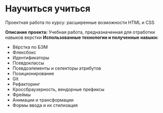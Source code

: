 # Научиться учиться #
Проектная работа по курсу: расширенные возможности HTML и CSS

**Описание проекта:**
Учебная работа, предназначенная для отработки навыков верстки
**Использованные технологии и полученные навыки:**
* Вёрстка по БЭМ
* Флексбокс
* Идентификаторы
* Псевдоклассы
* Псевдоэлементы и селекторы атрибутов
* Позиционирование
* Git
* Рефакторинг
* Кроссбраузерность, вендорные префиксы
* Фреймы
* Анимации и трансформации
* Формы ввода и их стилизация
